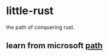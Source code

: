 # little-rust

the path of conquering rust.

## learn from microsoft [path](https://docs.microsoft.com/en-us/learn/paths/rust-first-steps/)
